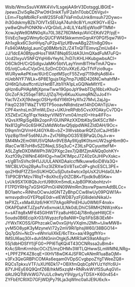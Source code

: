 Wslb/WmxSsuVKWK4Viv1LsgejAA9rV3DotsggLlBGtE=
/pewxZlvi5qReZPwOtH3nkKTylF2a1nT0obCDtiVgvI=
LEm+FbpMbIRcFxnW2S5Fo87VaFm0uUnk8msuh72Dywo=
ih3GdskmyBZb7OlVTxSEUqA74uh9c8iYLmzK9GY+iEQ=
yw8wQhvPiONKNr+VQrGlxlLJr4LILY4a1EqWIodPTMM=
XcwJqWe9DMN0qXu70L38Z76DMekp/AViCEKdV2P/pjE=
5VsEcj1wgGWmy6cQUCFWf45kkwmmGqnAY0PGf5qw7W0=
Ah1xgIkx6C3oHHyq7uP2p41jzUfBvwABg2Zf/n8gD9s=
Fs940AMpIgLaunCg0BMbrb2L/Z4TnQITEimvqZmUx84=
JJ/1dcEA0BfpydHosTWAT8Nq65UdA3UmQXadFuM7uFQ=
Ucd2IxyuV5NFQYqHi6vYeyhL7nD7cKHLHKubgwbsACI=
O6Clk0H/CrQSdlgvJaMKr5btVLayYinm8lTHwTmA7Qw=
0S/otjCu4uCVjxOnLSzDnCDO/uXKzEJQcTfVFzio9ug=
WURywAePKsw/6UrECoptMSycF55Zvql7119dhjAd8I4=
nUebNYF7WLk+6P8E1gujs1Xg7mp7UtBD426NCwhahfM=
QH6tQ/lubsffcntUzHetBTJtb1lYA1pLxGQlNeMItYE=
qHzn6uPHApMtjXpnwTww19GpoJpY9wbTDg16bLvKhuQ=
GIcZoF/k255qeT8fUJj1Zq7Hjv6KuuXiumqRNZuJo4Y=
Yac1VZxXj19dwgcOSHyr6dYIl6t0HyXfx27MvL2ajJg=
FikqO239TWaZTVfDTP5ooavNRdndzwt14hDOAhTijUw=
CPF4xnhsLm3FmWLDxz+UKUreRPdb5CvxXfOAkyCv7DQ=
X5ZkExCXg1FqxYekbyrVINl5Yvm04/mzI0+Hra4lFFo=
VQvsXfRgiSg4Bk2opnP/GUlNPAzXXDtbKbySkKSCz1M=
Nx812gPnGc6SHKZsMdWofavQfjqlpdWAEZIdDAH/9Oc=
D9qm1nQlVmHU4GYA4b+bZ+3WvsbbarRQfZoICaJHt58=
Vpz8ip11mF5s6NUJh+ZvI76RtpOG351EBPaQLOqJi+w=
SM4Mx2Em0WU5VQNAn9VEBAy9Xjq9K0tsmUW2sgHbm90=
iRacCw187oH8vSZDNwjLSSq3uC+Z3tLsPQCyuxtteFM=
A5LZgfeDXDIMWPh3W2PXgc2ex7jQiBfZjmANQq0ohKY=
XxzfO9y2WNnE46HOg+hwDK1MpcJ7Z40zGtJHlPvXskc=
+t/gBTnSVhc9H1JJUULANXDAaIccfMkuww6oiD8Va3Q=
1WCBLVOiq2ByAuTnz3IZRXwSV8TsxCdP+ghcESCL3PE=
qo2H9dFfZZSmSUKHQCuSjDutx4wtcx0pUsX2UHdaGLM=
TliP9CBYMzv7RIqT+8oXhcEy0tZCBK+f1jxdk9uB5Kw=
LvUk9SX1Xl8QbJcrtU98tXm5mdLxJpB0PlKsbohtzvI=
F17PDYRHg7xGSHGPmO/4N09WmRm3tsvwPpwmAdtBLCc=
BO1aehc+RiNhsOCwvJdGNTZyBhpCCw8IwUy09PQWl1A=
wmsvpdlroGYEPbpE0dr+elEWDB7yzFjG8idelsNikaU=
tePXZL+xMa4Ulz6/HKYI7itAgoRPmEHlJu0WM/F4nxk=
OKAPDahKTJZpsfVx6xmokULNk0dLDhiC5RMH2NWznKs=
n+sATitq8xMF645GlHWTFza8uH6G4j7l8n6yjeHWjCE=
5ouds0B6EcipXr03/WypzcFp9aNW+Oip1iFbS8i3ExM=
JYWxTKO5S/GPhzcakCw0vxGjHyVXqImJ2Mh+tJiwMW8=
yvM5O8ypK3yMzyneV/72y2mV9Ri1phsjW60/38BGO14=
Qq7p5hi+NcDr+eWnriuIiXkE/6cTltx+aa/49ggfhYo=
IMSUI6aq30I+duh5NGninOtgkj5JMIR3aKS9atA8qzI=
55j1dbHDSfYf/jFG0+PPI6TqKQi4T43OCNRssa2uBm4=
KrAcSRmKrmhbcOCrZ5/mzDHMv3WTLQHwwSLmWMNLNRg=
+LPPFZPK4Z8cqE+IXHV18wDK4JSFRCvANmR1uaBaOjM=
v3Fx3QeGRBPiCOMAs6eqam0VDpSCvgbpoZYgTWeeZQ8=
RQCsTpkxuVTF/uXUf6Dk17+OBXfmQqbCpNYUzYdYc6U=
87YJHEyE6Q9QnfZ6B/hkM5xzqM+RNRvkWVfSSuAqGVI=
dAtJ9QTt8VkWG7VuULc9wtyY9VgyrLyTD5X+K60n454=
ZYFbEfCRIXD7GFjWDjPy79Lja3qWlnc0aIlJE9U6x/k=
